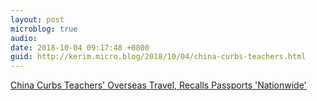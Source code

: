 ```yaml
---
layout: post
microblog: true
audio: 
date: 2018-10-04 09:17:48 +0800
guid: http://kerim.micro.blog/2018/10/04/china-curbs-teachers.html
---
```

[China Curbs Teachers' Overseas Travel, Recalls Passports 'Nationwide'](https://www.rfa.org/english/news/china/teachers-passports-10022018133856.html)
